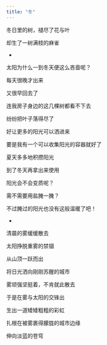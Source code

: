 ```yaml
---
title: "冬"
---
```


冬日里的树，褪尽了花与叶

却生了一树满枝的麻雀

*

太阳为什么一到冬天便这么吝啬呢？

每天很晚才出来

又很早回去了

连我房子身边的这几棵树都看不下去

纷纷把叶子落得尽了

好让更多的阳光可以洒进来

要是我有一个可以收集阳光的容器就好了

夏天多多地积攒阳光

到了冬天再拿出来使用

阳光会不会变质呢？

需不需要用盐腌一腌？

不过腌过的阳光也没有这般温暖了吧！

*

清晨的雾缓缓散去

太阳挣脱重雾的禁锢

从山顶一跃而出

将日光洒向刚刚苏醒的城市

雾顽强坚挺着，不肯就此散去

于是在雾与太阳的交锋出

生出一道矮矮粗粗的彩虹

扎根在被雾裹得朦胧的城市边缘

伸向淡蓝的苍穹
